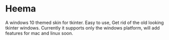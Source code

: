 # Heema
A windows 10 themed skin for tkinter. Easy to use, Get rid of the old looking tkinter windows. Currently it supports only the windows platform, will add features for mac and linux soon.






